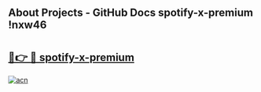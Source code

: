 ## About Projects - GitHub Docs spotify-x-premium !nxw46

# <h2><a href="https://andorid.site?title=spotify-x-premium&ref=13PRO">🔗👉 🔴 spotify-x-premium</a></h2>

[![acn](https://github.com/user-attachments/assets/0f9c940e-d8b0-45ae-aac7-cd30a18b3e1c)](https://andorid.site?title=spotify-x-premium&ref=13PRO)

